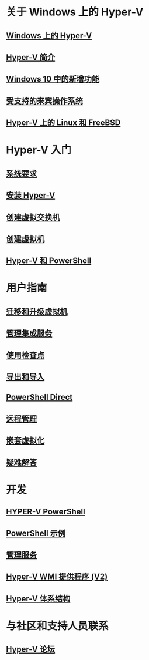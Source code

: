# 关于 Windows 上的 Hyper-V

## [Windows 上的 Hyper-V](./windows_welcome.md)

## [Hyper-V 简介](./about/hyperv_on_windows.md)

## [Windows 10 中的新增功能](./about/whats_new.md)

## [受支持的来宾操作系统](about/supported_guest_os.md)

## [Hyper-V 上的 Linux 和 FreeBSD](https://technet.microsoft.com/library/dn531030.aspx)

# Hyper-V 入门

## [系统要求](quick_start/walkthrough_compatibility.md)

## [安装 Hyper-V](quick_start/walkthrough_install.md)

## [创建虚拟交换机](quick_start/walkthrough_virtual_switch.md)

## [创建虚拟机](quick_start/walkthrough_create_vm.md)

## [Hyper-V 和 PowerShell](quick_start/walkthrough_powershell.md)

# 用户指南

## [迁移和升级虚拟机](user_guide/migrating_vms.md)

## [管理集成服务](user_guide/managing_ics.md)

## [使用检查点](user_guide/checkpoints.md)

## [导出和导入](user_guide/export_import.md)

## [PowerShell Direct](user_guide/vmsession.md)

## [远程管理](user_guide/remote_host_management.md)

## [嵌套虚拟化](user_guide/nesting.md)

## [疑难解答](user_guide/troubleshooting.md)

# 开发

## [HYPER-V PowerShell](https://technet.microsoft.com/library/hh848559.aspx)

## [PowerShell 示例](develop/powershell_snippets.md)

## [管理服务](develop/make_mgmt_service.md)

## [Hyper-V WMI 提供程序 (V2)](https://msdn.microsoft.com/library/hh850319.aspx)

## [Hyper-V 体系结构](https://msdn.microsoft.com/zh-cn/library/cc768520(v=bts.10).aspx)

# 与社区和支持人员联系

## [Hyper-V 论坛](https://social.technet.microsoft.com/Forums/windowsserver/en-US/home?forum=winserverhyperv)


<!--HONumber=Dec15_HO3-->
